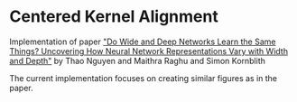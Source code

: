 # Centered Kernel Alignment 
Implementation of paper ["Do Wide and Deep Networks Learn the Same Things? Uncovering How Neural Network Representations Vary with Width and Depth"](https://arxiv.org/abs/2010.15327) by 
Thao Nguyen and Maithra Raghu and Simon Kornblith

The current implementation focuses on creating similar figures as in the paper. 
